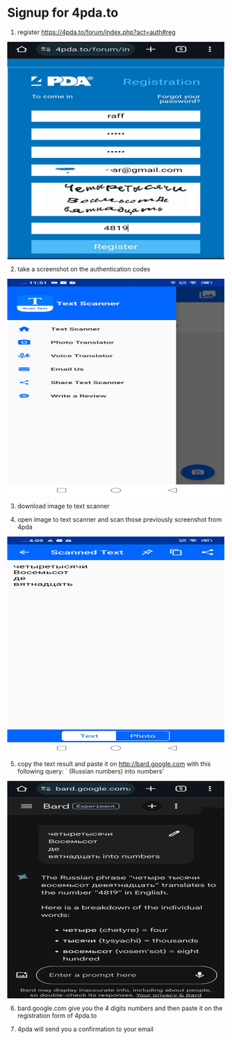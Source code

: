 # Signup for 4pda.to

1. register https://4pda.to/forum/index.php?act=auth#reg

<img align="center" width="500" height="500" src="https://github.com/xiv3r/4pda.to/blob/main/main/IMG_20231225_160355.jpg">

2. take a screenshot on the authentication codes

<img align="center" width="500" height="500" src="https://github.com/xiv3r/4pda.to/blob/main/main/Screenshot_20231227_115135.jpg">

3. download image to text scanner

4. open image to text scanner and scan those previously screenshot from 4pda

<img align="center" width="500" height="500" src="https://github.com/xiv3r/4pda.to/blob/main/main/Screenshot_20231225_160912.jpg">

5. copy the text result and paste it on http://bard.google.com with this following query: ` (Russian numbers) into numbers'
<img align="center" width="500" height="500" src="https://github.com/xiv3r/4pda.to/blob/main/main/IMG_20231225_161136.jpg">


6. bard.google.com give you the 4 digits numbers and then paste it on the registration form of 4pda.to

7. 4pda will send you a confirmation to your email
